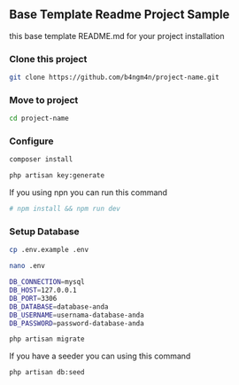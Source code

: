 ## Base Template Readme Project Sample
this base template README.md for your project installation

### Clone this project 
```bash
git clone https://github.com/b4ngm4n/project-name.git
```

### Move to project
```bash
cd project-name
```

### Configure

```bash
composer install
```

```bash
php artisan key:generate
```

If you using npn you can run this command
```bash
# npm install && npm run dev
```

### Setup Database

```bash
cp .env.example .env
```

```bash
nano .env
```

```bash
DB_CONNECTION=mysql
DB_HOST=127.0.0.1
DB_PORT=3306
DB_DATABASE=database-anda
DB_USERNAME=usernama-database-anda
DB_PASSWORD=password-database-anda
```

```bash
php artisan migrate
```

If you have a seeder you can using this command
```bash
php artisan db:seed
```
